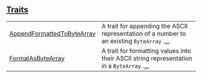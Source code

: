 
[Traits](./core-to_byte_array-traits.md)
 ---
| | |
|:---|:---|
| [AppendFormattedToByteArray](./core-to_byte_array-AppendFormattedToByteArray.md) | A trait for appending the ASCII representation of a number to an existing `ByteArray` .[...](./core-to_byte_array-AppendFormattedToByteArray.md) |
| [FormatAsByteArray](./core-to_byte_array-FormatAsByteArray.md) | A trait for formatting values into their ASCII string representation in a `ByteArray` .[...](./core-to_byte_array-FormatAsByteArray.md) |
